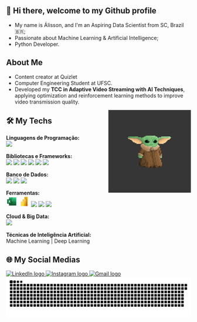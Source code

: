 ## 👋 Hi there, welcome to my Github profile

- My name is Álisson, and I'm an Aspiring Data Scientist from SC, Brazil 🇧🇷;
- Passionate about Machine Learning & Artificial Intelligence;
- Python Developer.

## About Me
- Content creator at Quizlet
- Computer Engineering Student at UFSC.
- Developed my **TCC in Adaptive Video Streaming with AI Techniques**, applying optimization and reinforcement learning methods to improve video transmission quality.

<!-- GIF -->
<img align="right" height="225" alt="coding-time" src="Yoda.gif">

## 🛠 My Techs
<!-- Tecnologias utilizadas -->
**Linguagens de Programação:**  
<img src="https://cdn.jsdelivr.net/gh/devicons/devicon/icons/python/python-original.svg" height="30"/>

**Bibliotecas e Frameworks:**  
<img src="https://cdn.jsdelivr.net/gh/devicons/devicon/icons/pandas/pandas-original.svg" height="30"/>
<img src="https://cdn.jsdelivr.net/gh/devicons/devicon/icons/numpy/numpy-original.svg" height="30"/>
<img src="https://cdn.jsdelivr.net/gh/devicons/devicon/icons/matplotlib/matplotlib-original.svg" height="30"/>
<img src="https://cdn.jsdelivr.net/gh/devicons/devicon/icons/scikitlearn/scikitlearn-original.svg" height="30"/>
<img src="https://cdn.jsdelivr.net/gh/devicons/devicon/icons/keras/keras-original.svg" height="30"/>
<img src="https://cdn.jsdelivr.net/gh/devicons/devicon/icons/tensorflow/tensorflow-original.svg" height="30"/>

**Banco de Dados:**  
<img src="https://cdn.jsdelivr.net/gh/devicons/devicon/icons/mysql/mysql-original.svg" height="30"/>
<img src="https://cdn.jsdelivr.net/gh/devicons/devicon/icons/postgresql/postgresql-original.svg" height="30"/>
<img src="https://cdn.jsdelivr.net/gh/devicons/devicon/icons/mongodb/mongodb-original.svg" height="30"/>

**Ferramentas:**  
<img src="https://github.com/alissonpef/alissonpef/blob/main/microsoft-excel.png" height="30"/>
<img src="https://github.com/alissonpef/alissonpef/blob/main/powerbi.png" height="30"/>
<img src="https://cdn.jsdelivr.net/gh/devicons/devicon/icons/jupyter/jupyter-original.svg" height="30"/>
<img src="https://cdn.jsdelivr.net/gh/devicons/devicon/icons/git/git-original.svg" height="30"/>
<img src="https://cdn.jsdelivr.net/gh/devicons/devicon/icons/docker/docker-original.svg" height="30"/>

**Cloud & Big Data:**  
<img src="https://cdn.jsdelivr.net/gh/devicons/devicon@latest/icons/amazonwebservices/amazonwebservices-original-wordmark.svg" height="30"/>

**Técnicas de Inteligência Artificial:**  
Machine Learning | Deep Learning


## 🌐 My Social Medias
<div align="left">
    <!-- LinkedIn -->
  <a href="https://www.linkedin.com/in/alisson-pereira-ferreira-45022623b/" target="_blank" rel="noopener noreferrer">
    <img src="https://img.shields.io/static/v1?message=LinkedIn&logo=linkedin&label=&color=0077B5&logoColor=white&labelColor=&style=for-the-badge" height="35" alt="LinkedIn logo" />
  </a>
  <!-- Instagram -->
  <a href="https://www.instagram.com/alissonpef/" target="_blank" rel="noopener noreferrer">
    <img src="https://img.shields.io/static/v1?message=Instagram&logo=instagram&label=&color=E4405F&logoColor=white&labelColor=&style=for-the-badge" height="35" alt="Instagram logo" />
  </a>
  <!-- Gmail -->
  <a href="mailto:alissonpef@gmail.com" target="_blank" rel="noopener noreferrer">
    <img src="https://img.shields.io/static/v1?message=Gmail&logo=gmail&label=&color=D14836&logoColor=white&labelColor=&style=for-the-badge" height="35" alt="Gmail logo" />
  </a>
</div>

<!-- Animação da cobra -->
<div align="center">
  <img src="https://raw.githubusercontent.com/alissonpef/alissonpef/output/snake.svg" alt="Snake animation" />
</div>
